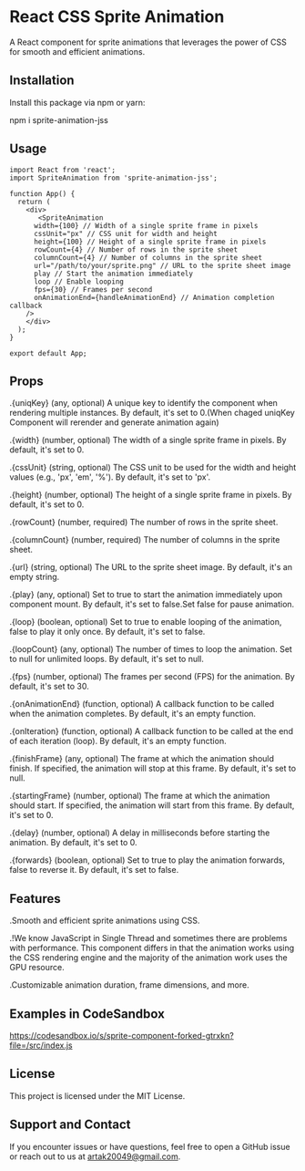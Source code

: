 # React CSS Sprite Animation

A React component for sprite animations that leverages the power of CSS for smooth and efficient animations.


## Installation

Install this package via npm or yarn:

npm i sprite-animation-jss

## Usage
```JSX
import React from 'react';
import SpriteAnimation from 'sprite-animation-jss';

function App() {
  return (
    <div>
       <SpriteAnimation
      width={100} // Width of a single sprite frame in pixels
      cssUnit="px" // CSS unit for width and height
      height={100} // Height of a single sprite frame in pixels
      rowCount={4} // Number of rows in the sprite sheet
      columnCount={4} // Number of columns in the sprite sheet
      url="/path/to/your/sprite.png" // URL to the sprite sheet image
      play // Start the animation immediately
      loop // Enable looping
      fps={30} // Frames per second
      onAnimationEnd={handleAnimationEnd} // Animation completion callback
    />
    </div>
  );
}

export default App;
```
## Props 

.{uniqKey} 
(any, optional)
A unique key to identify the component when rendering multiple instances. By default, it's set to 0.(When chaged uniqKey Component will rerender and generate animation again)

.{width} 
(number, optional)
The width of a single sprite frame in pixels. By default, it's set to 0.

.{cssUnit} 
(string, optional)
The CSS unit to be used for the width and height values (e.g., 'px', 'em', '%'). By default, it's set to 'px'.

.{height} 
(number, optional)
The height of a single sprite frame in pixels. By default, it's set to 0.

.{rowCount} 
(number, required)
The number of rows in the sprite sheet.

.{columnCount} 
(number, required)
The number of columns in the sprite sheet.

.{url} 
(string, optional)
The URL to the sprite sheet image. By default, it's an empty string.

.{play} 
(any, optional)
Set to true to start the animation immediately upon component mount. By default, it's set to false.Set false for pause animation.

.{loop} 
(boolean, optional)
Set to true to enable looping of the animation, false to play it only once. By default, it's set to false.

.{loopCount} 
(any, optional)
The number of times to loop the animation. Set to null for unlimited loops. By default, it's set to null.

.{fps} 
(number, optional)
The frames per second (FPS) for the animation. By default, it's set to 30.

.{onAnimationEnd} 
(function, optional)
A callback function to be called when the animation completes. By default, it's an empty function.

.{onIteration} 
(function, optional)
A callback function to be called at the end of each iteration (loop). By default, it's an empty function.

.{finishFrame} 
(any, optional)
The frame at which the animation should finish. If specified, the animation will stop at this frame. By default, it's set to null.

.{startingFrame} 
(number, optional)
The frame at which the animation should start. If specified, the animation will start from this frame. By default, it's set to 0.

.{delay} 
(number, optional)
A delay in milliseconds before starting the animation. By default, it's set to 0.

.{forwards} 
(boolean, optional)
Set to true to play the animation forwards, false to reverse it. By default, it's set to false.

## Features

.Smooth and efficient sprite animations using CSS.

.!We know JavaScript in Single Thread and sometimes there are problems with performance. 
This component differs in that the animation works using the CSS rendering engine and the majority of the animation work uses the GPU resource.

.Customizable animation duration, frame dimensions, and more.

## Examples in CodeSandbox
https://codesandbox.io/s/sprite-component-forked-gtrxkn?file=/src/index.js

## License
This project is licensed under the MIT License.

## Support and Contact
If you encounter issues or have questions, feel free to open a GitHub issue or reach out to us at artak20049@gmail.com.